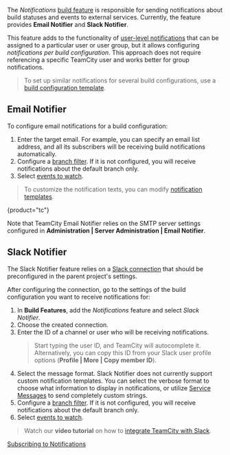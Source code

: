[//]: # (title: Notifications)
[//]: # (auxiliary-id: Notifications)

The _Notifications_ [build feature](adding-build-features.md) is responsible for sending notifications about build statuses and events to external services. Currently, the feature provides __Email Notifier__ and __Slack Notifier__.

This feature adds to the functionality of [user-level notifications](configuring-notifications.md) that can be assigned to a particular user or user group, but it allows configuring _notifications per build configuration_. This approach does not require referencing a specific TeamCity user and works better for group notifications.

>To set up similar notifications for several build configurations, use a [build configuration template](build-configuration-template.md).

## Email Notifier

To configure email notifications for a build configuration:

1. Enter the target email. For example, you can specify an email list address, and all its subscribers will be receiving build notifications automatically.
2. Configure a [branch filter](branch-filter.md). If it is not configured, you will receive notifications about the default branch only.
3. Select [events to watch](adding-notification-rules.md#Which+Events+Will+Trigger+Notifications).

>To customize the notification texts, you can modify [notification templates](customizing-notification-templates.md).
>
{product="tc"}

Note that TeamCity Email Notifier relies on the SMTP server settings configured in __Administration | Server Administration | Email Notifier__.

## Slack Notifier

The Slack Notifier feature relies on a [Slack connection](configuring-connections.md#Slack) that should be preconfigured in the parent project's settings.

After configuring the connection, go to the settings of the build configuration you want to receive notifications for:
1. In __Build Features__, add the _Notifications_ feature and select _Slack Notifier_.
2. Choose the created connection.
3. Enter the ID of a channel or user who will be receiving notifications.   
   > Start typing the user ID, and TeamCity will autocomplete it. Alternatively, you can copy this ID from your Slack user profile options (__Profile | More | Copy member ID__).
4. Select the message format. Slack Notifier does not currently support custom notification templates. You can select the verbose format to choose what information to display in notifications, or utilize [Service Messages](service-messages.md#Sending+Custom+Slack+Messages) to send completely custom strings.
5. Configure a [branch filter](branch-filter.md). If it is not configured, you will receive notifications about the default branch only.
6. Select [events to watch](adding-notification-rules.md#Which+Events+Will+Trigger+Notifications).

> Watch our **video tutorial** on how to [integrate TeamCity with Slack](https://www.youtube.com/watch?v=d_Xuw7kkp4c).

<seealso>
        <category ref="user-guide">
            <a href="adding-notification-rules.md">Subscribing to Notifications</a>
        </category>
</seealso>